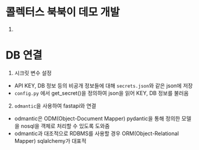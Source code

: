 # 콜렉터스 북북이 데모 개발

1. 

# DB 연결

1. 시크릿 변수 설정

- API KEY, DB 정보 등의 비공개 정보들에 대해 `secrets.json`와 같은 json에 저장
- `config.py` 에서 get_secret()을 정의하여 json을 읽어 KEY, DB 정보를 불러옴

2. `odmantic`을 사용하여 fastapi와 연결

- odmantic은 ODM(Object-Document Mapper) pydantic을 통해 정의한 모델을 nosql을 객체로 처리할 수 있도록 도와줌
- odmantic과 대조적으로 RDBMS를 사용할 경우 ORM(Object-Relational Mapper) sqlalchemy가 대표적

<!-- github token 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 -->
